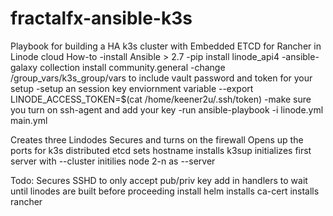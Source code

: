 # fractalfx-ansible-k3s
Playbook for building a HA k3s cluster with Embedded ETCD for Rancher in Linode cloud
How-to
-install Ansible > 2.7
-pip install linode_api4
-ansible-galaxy collection install community.general
-change /group_vars/k3s_group/vars to include vault password and token for your setup
-setup an session key enviornment variable
--export LINODE_ACCESS_TOKEN=$(cat /home/keener2u/.ssh/token)
-make sure you turn on ssh-agent and add your key 
-run ansible-playbook -i linode.yml main.yml



Creates three Lindodes
Secures and turns on the firewall
Opens up the ports for k3s distributed etcd
sets hostname
installs k3sup
initializes first server with --cluster
initilies node 2-n as --server


Todo:
Secures SSHD to only accept pub/priv key
add in handlers to wait until linodes are built before proceeding
install helm
installs ca-cert
installs rancher
